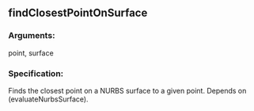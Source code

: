## findClosestPointOnSurface
### Arguments: 
point, surface
### Specification: 
Finds the closest point on a NURBS surface to a given point. Depends on (evaluateNurbsSurface).
